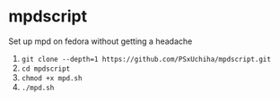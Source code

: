 # mpdscript
Set up mpd on fedora without getting a headache

1. ```git clone --depth=1 https://github.com/PSxUchiha/mpdscript.git```
2. ```cd mpdscript```
3. ```chmod +x mpd.sh```
4. ```./mpd.sh```
